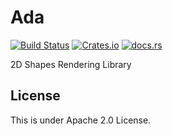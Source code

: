 # Ada

[![Build Status](https://travis-ci.com/deep110/ada.svg?branch=master)](https://travis-ci.com/deep110/ada)
[![Crates.io](https://img.shields.io/crates/v/ada.svg)](https://crates.io/crates/ada)
[![docs.rs](https://docs.rs/ada/badge.svg)](https://docs.rs/ada)

2D Shapes Rendering Library

## License

This is under Apache 2.0 License.
